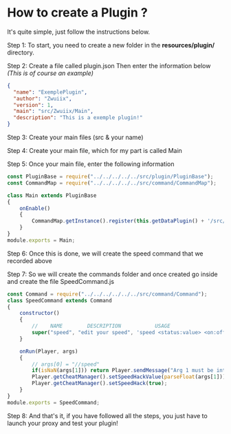 # How to create a Plugin ?
It's quite simple, just follow the instructions below.

Step 1: To start, you need to create a new folder in the **resources/plugin/** directory.

Step 2: Create a file called plugin.json Then enter the information below *(This is of course an example)*
```json
{
  "name": "ExemplePlugin",
  "author": "Zwuiix",
  "version": 1,
  "main": "src/Zwuiix/Main",
  "description": "This is a exemple plugin!"
}
```

Step 3: Create your main files (src & your name)

Step 4: Create your main file, which for my part is called Main

Step 5: Once your main file, enter the following information
```javascript
const PluginBase = require("../../../../../src/plugin/PluginBase");
const CommandMap = require("../../../../../src/command/CommandMap");

class Main extends PluginBase
{
    onEnable() 
    {
        CommandMap.getInstance().register(this.getDataPlugin() + '/src/Zwuiix/commands/SpeedCommand.js');
    }
}
module.exports = Main;
```

Step 6: Once this is done, we will create the speed command that we recorded above

Step 7: So we will create the commands folder and once created go inside and create the file SpeedCommand.js

```javascript
const Command = require("../../../../../../src/command/Command");
class SpeedCommand extends Command
{
    constructor()
    {
        //    NAME        DESCRIPTION           USAGE                    ALIASES
        super("speed", "edit your speed", 'speed <status:value> <on:off>', []);
    }

    onRun(Player, args)
    {
        // args[0] = "//speed"
        if(isNaN(args[1])) return Player.sendMessage("Arg 1 must be int");
        Player.getCheatManager().setSpeedHackValue(parseFloat(args[1]));
        Player.getCheatManager().setSpeedHack(true);
    }
}
module.exports = SpeedCommand;
```

Step 8: And that's it, if you have followed all the steps, you just have to launch your proxy and test your plugin!